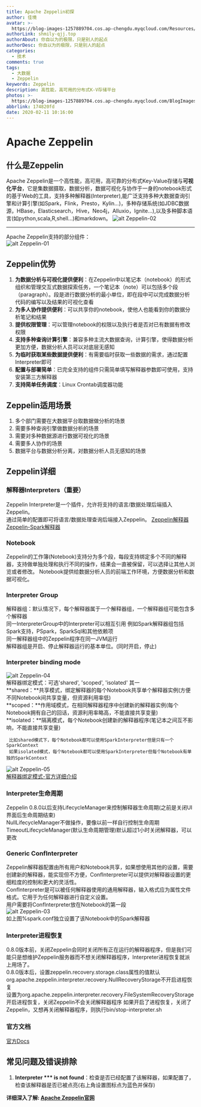 ```yaml
---
title: Apache Zeppelin初探
author: 佳境
avatar: >-
  https://blog-images-1257889704.cos.ap-chengdu.myqcloud.com/Resources/img/custom/avatar.jpg
authorLink: shmily-qjj.top
authorAbout: 你自以为的极限，只是别人的起点
authorDesc: 你自以为的极限，只是别人的起点
categories:
  - 技术
comments: true
tags:
  - 大数据
  - Zeppelin
keywords: Zeppelin
description: 高性能，高可用的分布式K-V存储平台
photos: >-
  https://blog-images-1257889704.cos.ap-chengdu.myqcloud.com/BlogImages/Zeppelin/Zeppelin-cover.jpg
abbrlink: 174820fd
date: 2020-02-11 10:16:00
---
```

# Apache Zeppelin   
## 什么是Zeppelin  
Apache Zeppelin是一个高性能，高可用，高可靠的分布式Key-Value存储与**可视化平台**，它是集数据摄取，数据分析，数据可视化与协作于一身的notebook形式的基于Web的工具，支持多种解释器(Interpreter),能广泛支持多种大数据查询引擎和计算引擎(如Spark，Flink，Presto，Kylin...)，多种存储系统(如JDBC数据源，HBase，Elasticsearch，Hive，Neo4j，Alluxio，Ignite...),以及多种脚本语言(如python,scala,R,shell...)和markdown。
![alt Zeppelin-02](https://blog-images-1257889704.cos.ap-chengdu.myqcloud.com/BlogImages/Zeppelin/Zeppelin-02.png)  
- - -
Apache Zeppelin支持的部分组件：  
![alt Zeppelin-01](https://blog-images-1257889704.cos.ap-chengdu.myqcloud.com/BlogImages/Zeppelin/Zeppelin-01.png)  
## Zeppelin优势  
1. **为数据分析与可视化提供便利**：在Zeppelin中以笔记本（notebook）的形式组织和管理交互式数据探索任务，一个笔记本（note）可以包括多个段（paragraph）。段是进行数据分析的最小单位，即在段中可以完成数据分析代码的编写以及结果的可视化查看
2. **为多人协作提供便利**：可以共享你的notebook，使他人也能看到你的数据分析笔记和结果
3. **提供权限管理**：可以管理notebook的权限以及执行者是否对已有数据有修改权限
4. **支持多种查询计算引擎**：兼容多种主流大数据查询，计算引擎，使得数据分析更加方便，数据分析人员可以对底层无感知
5. **为临时获取某些数据提供便利**：有需要临时获取一些数据的需求，通过配置Interpreter即可
6. **配置与部署简单**：已完全支持的组件只需简单填写解释器参数即可使用，支持安装第三方解释器
7. **支持简单任务调度**：Linux Crontab调度器功能

## Zeppelin适用场景  
1. 多个部门需要在大数据平台取数据做分析的场景
2. 需要多种查询引擎做数据分析的场景
3. 需要对多种数据源进行数据可视化的场景
4. 需要多人协作的场景
5. 数据平台与数据分析分离，对数据分析人员无感知的场景

## Zeppelin详细  
### 解释器Interpreters（重要）  
Zeppelin Interpreter是一个插件，允许将支持的语言/数据处理后端插入Zeppelin。  
通过简单的配置即可将语言/数据处理查询后端接入Zeppelin。
[Zeppelin解释器](http://zeppelin.apache.org/docs/0.8.2/usage/interpreter/overview.html)
[Zeppelin-Spark解释器](http://zeppelin.apache.org/docs/0.8.2/interpreter/spark.html#object-exchange)

### Notebook  
Zeppelin的工作簿(Notebook)支持分为多个段，每段支持绑定多个不同的解释器，支持做单独处理和执行不同的操作，结果会一直被保留，可以选择让其他人浏览或者修改。
Notebook提供给数据分析人员的前端工作环境，方便数据分析和数据可视化。

### Interpreter Group  
解释器组：默认情况下，每个解释器属于一个解释器组，一个解释器组可能包含多个解释器  
同一InterpreterGroup中的Interpreter可以相互引用
例如Spark解释器组包括Spark支持，PSpark，SparkSql和其他依赖项  
同一解释器组中的Zeppelin程序在同一JVM运行  
解释器组是开启、停止解释器运行的基本单位。(同时开启，停止)  

### Interpreter binding mode  
![alt Zeppelin-04](https://blog-images-1257889704.cos.ap-chengdu.myqcloud.com/BlogImages/Zeppelin/Zeppelin-04.jpg)  
解释器绑定模式：可选'shared', 'scoped', 'isolated' 其一  
**shared：**共享模式，绑定解释器的每个Notebook共享单个解释器实例(方便不同Notebook间共享变量，但资源利用率低)  
**scoped：**作用域模式，在相同解释器程序中创建新的解释器实例(每个Notebook拥有自己的回话，资源利用率略高，不能直接共享变量)  
**isolated：**隔离模式，每个Notebook创建新的解释器程序(笔记本之间互不影响，不能直接共享变量)  
```
 比如shared模式下，每个Notebook都可以使用SparkInterpreter但是只有一个SparkContext
 如果isolated模式，每个Notebook都可以使用SparkInterpreter但每个Notebook有单独的SparkContext
```

![alt Zeppelin-05](https://blog-images-1257889704.cos.ap-chengdu.myqcloud.com/BlogImages/Zeppelin/Zeppelin-05.jpg)  
[解释器绑定模式-官方详细介绍](http://zeppelin.apache.org/docs/0.8.2/usage/interpreter/interpreter_binding_mode.html)

### Interpreter生命周期  
Zeppelin 0.8.0以后支持LifecycleManager来控制解释器生命周期(之前是关闭UI界面后生命周期结束)  
NullLifecycleManager不做操作，要像以前一样自行控制生命周期  
TimeoutLifecycleManager(默认生命周期管理)默认超过1小时关闭解释器，可以更改  

### Generic ConfInterpreter
Zeppelin解释器配置由所有用户和Notebook共享，如果想使用其他的设置，需要创建新的解释器，能实现但不方便，ConfInterpreter可以提供对解释器设置的更细粒度的控制和更大的灵活性。  
ConfInterpreter是可以被任何解释器使用的通用解释器，输入格式应为属性文件格式。它用于为任何解释器进行自定义设置。  
用户需要将ConfInterpreter放在Notebook的第一段  
![alt Zeppelin-03](https://blog-images-1257889704.cos.ap-chengdu.myqcloud.com/BlogImages/Zeppelin/Zeppelin-03.png)  
如上图%spark.conf独立设置了该Notebook中的Spark解释器

### Interpreter进程恢复  
0.8.0版本前，关闭Zeppelin会同时关闭所有正在运行的解释器程序，但是我们可能只是想维护Zeppelin服务器而不想关闭解释器程序，Interpreter进程恢复就派上用场了。  
0.8.0版本后，设置zeppelin.recovery.storage.class属性的值默认org.apache.zeppelin.interpreter.recovery.NullRecoveryStorage不开启进程恢复  
设置为org.apache.zeppelin.interpreter.recovery.FileSystemRecoveryStorage开启进程恢复，关闭Zeppelin不会关闭解释器程序
如果开启了进程恢复，关闭了Zeppelin，又想再关闭解释器程序，则执行bin/stop-interpreter.sh

### 官方文档
[官方Docs](http://zeppelin.apache.org/docs)  

## 常见问题及错误排除
1. **Interpreter *** is not found**：检查是否已经配置了该解释器，如果配置了，检查该解释器是否已被点亮(右上角设置图标点为蓝色并保存)  


**详细深入了解: [Apache Zeppelin官网](http://zeppelin.apache.org/)**